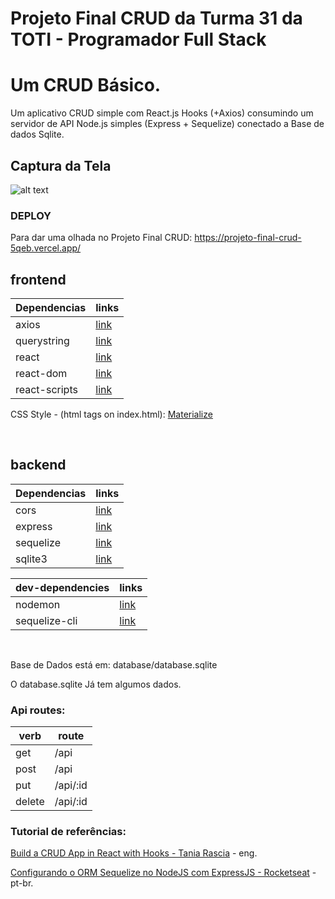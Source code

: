 # Projeto Final CRUD da Turma 31 da TOTI - Programador Full Stack

# Um CRUD Básico.

Um aplicativo CRUD simple com React.js Hooks (+Axios) consumindo um servidor de API Node.js simples (Express + Sequelize) conectado a Base de dados Sqlite.

## Captura da Tela
![alt text](https://github.com/Cherry-2023/ProjetoFinal_CRUD/master/Projeto_CRUD.png)

### DEPLOY
Para dar uma olhada no Projeto Final CRUD: 
https://projeto-final-crud-5qeb.vercel.app/

## frontend

| Dependencias | links |
| ------ | ----- |
| axios | [link](https://github.com/axios/axios#readme) |
| querystring | [link](https://github.com/sindresorhus/query-string#readme) |
| react | [link](https://reactjs.org/) |
| react-dom | [link](https://reactjs.org/docs/react-dom.html) |
| react-scripts | [link](https://github.com/facebook/create-react-app#readme) |

CSS Style - (html tags on index.html): [Materialize](https://materializecss.com/)

<br>

## backend

| Dependencias | links |
| ------ | ----- |
| cors | [link](https://github.com/expressjs/cors#readme) |
| express | [link](https://expressjs.com/) |
| sequelize | [link](https://sequelize.org/) |
| sqlite3 | [link](https://github.com/mapbox/node-sqlite3) |

| dev-dependencies | links |
| ------ | ----- |
| nodemon | [link](https://nodemon.io/) |
| sequelize-cli | [link](https://github.com/sequelize/cli#readme) |

<br>

Base de Dados está em: database/database.sqlite

O database.sqlite Já tem algumos dados.

### Api routes:

| verb | route |
| ------ | ------ |
| get | /api |
| post | /api |
| put | /api/:id |
| delete | /api/:id |

### Tutorial de referências:

[Build a CRUD App in React with Hooks - Tania Rascia](https://www.taniarascia.com/crud-app-in-react-with-hooks/) - eng.

[Configurando o ORM Sequelize no NodeJS com ExpressJS - Rocketseat](https://blog.rocketseat.com.br/nodejs-express-sequelize/) - pt-br.
